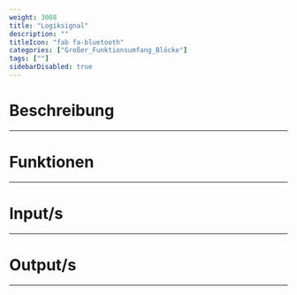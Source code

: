 ```yaml
---
weight: 3008
title: "Logiksignal"
description: ""
titleIcon: "fab fa-bluetooth"
categories: ["Großer_Funktionsumfang_Blöcke"]
tags: [""]
sidebarDisabled: true
---
```



# Beschreibung
---

# Funktionen
---

# Input/s
---

# Output/s
---
